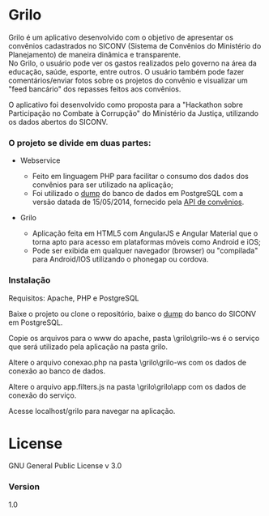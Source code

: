 # Grilo

Grilo é um aplicativo desenvolvido com o objetivo de apresentar os convênios cadastrados no SICONV (Sistema de Convênios do Ministério do Planejamento) de maneira dinâmica e transparente.  
No Grilo, o usuário pode ver os gastos realizados pelo governo na área da educação, saúde, esporte, entre outros. O usuário também pode fazer comentários/enviar fotos sobre os projetos do convênio e visualizar um "feed bancário" dos repasses feitos aos convênios.

O aplicativo foi desenvolvido como proposta para a "Hackathon sobre Participação no Combate à Corrupção" do Ministério da Justiça, utilizando os dados abertos do SICONV.

### O projeto se divide em duas partes:
- Webservice
    - Feito em linguagem PHP  para facilitar o consumo dos dados dos convênios para ser utilizado na aplicação;
    - Foi utilizado o [dump](http://repositorio.dados.gov.br/economia-financas/encargos-financeiros/transferencias-financeiras/API_siconv_140515.zip) do banco de dados em PostgreSQL com a versão datada de 15/05/2014, fornecido pela [API de convênios](http://api.convenios.gov.br/siconv/doc/).

- Grilo
    - Aplicação feita em HTML5 com AngularJS e Angular Material que o torna apto para acesso em plataformas móveis como Android e iOS;
    - Pode ser exibida em qualquer navegador (browser) ou "compilada" para Android/IOS utilizando o phonegap ou cordova.

### Instalação
Requisitos: Apache, PHP e PostgreSQL

Baixe o projeto ou clone o repositório, baixe o [dump](http://repositorio.dados.gov.br/economia-financas/encargos-financeiros/transferencias-financeiras/API_siconv_140515.zip) do banco do SICONV em PostgreSQL.

Copie os arquivos para o www do apache, pasta \grilo\grilo-ws é o serviço que será utilizado pela aplicação na pasta grilo.

Altere o arquivo conexao.php na pasta \grilo\grilo-ws com os dados de conexão ao banco de dados.

Altere o arquivo app.filters.js na pasta \grilo\grilo\app com os dados de conexão do serviço.

Acesse localhost/grilo para navegar na aplicação.

# License
GNU General Public License v 3.0

### Version
1.0
